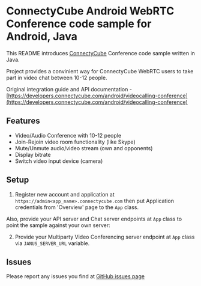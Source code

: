 # ConnectyCube Android WebRTC Conference code sample for Android, Java

This README introduces [ConnectyCube](https://connectycube.com) Conference code sample written in Java.

Project provides a convinient way for ConnectyCube WebRTC users to take part in video chat between 10-12 people.

Original integration guide and API documentation - [https://developers.connectycube.com/android/videocalling-conference](https://developers.connectycube.com/android/videocalling-conference)

## Features
* Video/Audio Conference with 10-12 people
* Join-Rejoin video room functionality (like Skype)
* Mute/Unmute audio/video stream (own and opponents)
* Display bitrate
* Switch video input device (camera)

## Setup

1. Register new account and application at `https://admin<app_name>.connectycube.com` then put Application credentials from 'Overview' page to the `App` class.

Also, provide your API server and Chat server endpoints at `App` class to point the sample against your own server:

2. Provide your Multiparty Video Conferencing server endpoint at `App` class via `JANUS_SERVER_URL` variable.

## Issues

Please report any issues you find at [GitHub issues page](https://github.com/ConnectyCube/connectycube-android-samples/issues)
